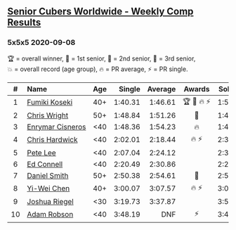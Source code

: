<style>table {white-space: nowrap;}</style>
<link rel="stylesheet" type="text/css" href="/scw-comp/css/flags.css" />

## [Senior Cubers Worldwide - Weekly Comp Results](/scw-comp/results/)
### 5x5x5 2020-09-08

<span style="white-space: nowrap;">🏆 = overall winner</span>, <span style="white-space: nowrap;">🥇 = 1st senior</span>, <span style="white-space: nowrap;">🥈 = 2nd senior</span>, <span style="white-space: nowrap;">🥉 = 3rd senior</span>, <span style="white-space: nowrap;">💥 = overall record (age group)</span>, <span style="white-space: nowrap;">🔥 = PR average</span>, <span style="white-space: nowrap;">⚡ = PR single</span>.

| # | Name | Age | Single | Average | Awards | Solve 1 | Solve 2 | Solve 3 | Solve 4 | Solve 5 | Video |
| :--: | :-- | :--: | --: | --: | :--: | --: | --: | --: | --: | --: | :-- |
| 1 | [Fumiki Koseki](../../persons/fumiki_koseki/555.md) | 40+ | 1:40.31 | 1:46.61 | 🏆 🥇 🔥 ⚡ | 1:50.31 | 1:51.54 | 1:43.11 | 1:46.42 | 1:40.31 | [Desktop](https://www.facebook.com/events/342884623427933/permalink/347488056300923) / [Mobile](https://m.facebook.com/events/342884623427933?view=permalink&id=347488056300923) |
| 2 | [Chris Wright](../../persons/chris_wright/555.md) | 50+ | 1:48.84 | 1:51.26 | 🥈 | 1:49.53 | 1:48.84 | 1:52.65 | 1:51.60 | 1:58.51 | [Desktop](https://www.facebook.com/christopher.wright.94617999/videos/10157628414222874) / [Mobile](https://m.facebook.com/christopher.wright.94617999/videos/10157628414222874) |
| 3 | [Enrymar Cisneros](../../persons/enrymar_cisneros/555.md) | <40 | 1:48.36 | 1:54.23 | 🔥 | 1:48.36 | 1:59.94 | 1:50.39 | 1:59.96 | 1:52.36 | [Desktop](https://www.facebook.com/events/342884623427933/permalink/347803332936062) / [Mobile](https://m.facebook.com/events/342884623427933?view=permalink&id=347803332936062) |
| 4 | [Chris Hardwick](../../persons/chris_hardwick/555.md) | <40 | 2:02.01 | 2:18.44 | 🔥 ⚡ | 2:33.51 | 2:37.33 | 2:13.69 | 2:08.13 | 2:02.01 | [Desktop](https://www.facebook.com/events/342884623427933/permalink/347714566278272) / [Mobile](https://m.facebook.com/events/342884623427933?view=permalink&id=347714566278272) |
| 5 | [Pete Lee](../../persons/pete_lee/555.md) | <40 | 2:07.04 | 2:24.12 |  | 2:31.28 | 2:07.04 | 2:35.14 | 2:18.58 | 2:22.51 | [Desktop](https://www.facebook.com/events/342884623427933/permalink/344865739896488) / [Mobile](https://m.facebook.com/events/342884623427933?view=permalink&id=344865739896488) |
| 6 | [Ed Connell](../../persons/ed_connell/555.md) | <40 | 2:20.49 | 2:30.86 |  | 2:20.49 | 2:23.72 | 2:28.32 | 2:54.58 | 2:40.53 | [Desktop](https://www.facebook.com/events/342884623427933/permalink/346075856442143) / [Mobile](https://m.facebook.com/events/342884623427933?view=permalink&id=346075856442143) |
| 7 | [Daniel Smith](../../persons/daniel_smith/555.md) | 50+ | 2:50.38 | 2:54.61 | 🥉 | 2:59.56 | 2:53.90 | 2:50.38 | DNS | DNS | [Desktop](https://www.facebook.com/events/655903882008117/permalink/656010341997471) / [Mobile](https://m.facebook.com/events/655903882008117?view=permalink&id=656010341997471) |
| 8 | [Yi-Wei Chen](../../persons/yi_wei_chen/555.md) | 40+ | 3:00.07 | 3:07.57 | 🔥 ⚡ | 3:07.94 | 3:00.07 | 3:14.69 | DNS | DNS | [Desktop](https://www.facebook.com/events/342884623427933/permalink/346613599721702) / [Mobile](https://m.facebook.com/events/342884623427933?view=permalink&id=346613599721702) |
| 9 | [Joshua Riegel](../../persons/joshua_riegel/555.md) | <30 | 3:19.73 | 3:37.87 |  | 3:50.69 | 3:43.18 | 3:19.73 | DNS | DNS | [Desktop](https://www.facebook.com/events/342884623427933/permalink/347441876305541) / [Mobile](https://m.facebook.com/events/342884623427933?view=permalink&id=347441876305541) |
| 10 | [Adam Robson](../../persons/adam_robson/555.md) | <40 | 3:48.19 | DNF | ⚡ | 3:48.19 | DNF | DNS | DNS | DNS | [Desktop](https://www.facebook.com/100005428097972/videos/1462587227265533) / [Mobile](https://m.facebook.com/100005428097972/videos/1462587227265533) |

<!-- Global site tag (gtag.js) - Google Analytics -->
<script async src="https://www.googletagmanager.com/gtag/js?id=UA-86348435-3"></script>
<script>window.dataLayer = window.dataLayer || []; function gtag() {dataLayer.push(arguments);} gtag('js', new Date()); gtag('config', 'UA-86348435-3');</script>
